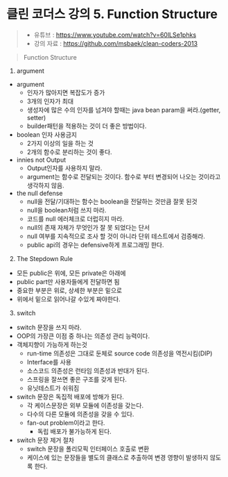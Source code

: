클린 코더스 강의 5. Function Structure
=============================

> * 유튜브 : https://www.youtube.com/watch?v=60lLSe1phks
> * 강의 자료 : https://github.com/msbaek/clean-coders-2013

> Function Structure

1. argument
  * argument
    - 인자가 많아지면 복잡도가 증가
    - 3개의 인자가 최대
    - 생성자에 많은 수의 인자를 넘겨야 할때는 java bean param을 써라.(getter, setter)
    - builder패턴을 적용하는 것이 더 좋은 방법이다.
  * boolean 인자 사용금지
    - 2가지 이상의 일을 하는 것
    - 2개의 함수로 분리하는 것이 좋다.
  * innies not Output
    - Output인자를 사용하지 말라.
    - argument는 함수로 전달되는 것이다. 함수로 부터 변경되어 나오는 것이라고 생각하지 않음.
  * the null defense
    - null을 전달/기대하는 함수는 boolean을 전달하는 것만큼 잘못 된것
    - null을 boolean처럼 쓰지 마라.
    - 코드를 null 에러체크로 더럽히지 마라.
    - null의 존재 자체가 무엇인가 잘 못 되었다는 단서
    - null 여부를 지속적으로 조사 할 것이 아니라 단위 테스트에서 검증해라.
    - public api의 경우는 defensive하게 프로그래밍 한다.

2. The Stepdown Rule
  * 모든 public은 위에, 모든 private은 아래에
  * public part만 사용자들에게 전달하면 됨
  * 중요한 부분은 위로, 상세한 부분은 밑으로
  * 위에서 밑으로 읽어나갈 수있게 짜야한다.

3. switch
  * switch 문장을 쓰지 마라.
  * OOP의 가장큰 이점 중 하나는 의존성 관리 능력이다.
  * 객체지향이 가능하게 하는것
    - run-time 의존성은 그대로 둔체로 source code 의존성을 역전시킴(DIP)
    - Interface를 사용
    - 소스코드 의존성은 런타임 의존성과 반대가 된다.
    - 스프링을 잘쓰면 좋은 구조를 갖게 된다.
    - 유닛테스트가 쉬워짐
  * switch 문장은 독집적 배포에 방해가 된다.
    - 각 케이스문장은 외부 모듈에 이존성을 갖는다.
    - 다수의 다른 모듈에 의존성을 갖을 수 있다.
    - fan-out problem이라고 한다.
      * 독립 배포가 불가능하게 된다.
  * switch 문장 제거 절차
    - switch 문장을 폴리모픽 인터페이스 호출로 변환
    - 케이스에 있는 문장들을 별도의 클래스로 추출하여 변경 영향이 발생하지 않도록 한다.
